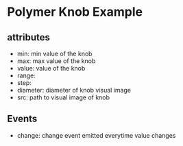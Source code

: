 # Polymer Knob Example

## attributes
- min: min value of the knob
- max: max value of the knob
- value: value of the knob
- range: 
- step:
- diameter: diameter of knob visual image
- src: path to visual image of knob

## Events
- change: change event emitted everytime value changes
